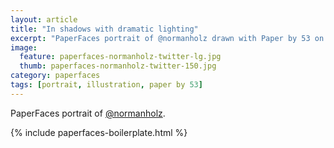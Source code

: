 ```yaml
---
layout: article
title: "In shadows with dramatic lighting"
excerpt: "PaperFaces portrait of @normanholz drawn with Paper by 53 on an iPad."
image: 
  feature: paperfaces-normanholz-twitter-lg.jpg
  thumb: paperfaces-normanholz-twitter-150.jpg
category: paperfaces
tags: [portrait, illustration, paper by 53]
---
```


PaperFaces portrait of [@normanholz](http://twitter.com/normanholz).

{% include paperfaces-boilerplate.html %}